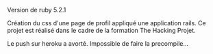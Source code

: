 Version de ruby 5.2.1

Création du css d'une page de profil appliqué une application rails. Ce projet est réalisé dans le cadre de la formation The Hacking Projet.

Le push sur heroku a avorté. Impossible de faire la precompile...


